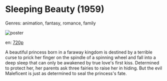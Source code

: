 # Sleeping Beauty (1959)

Genres: animation, fantasy, romance, family

![poster](http://image.tmdb.org/t/p/w500/iFJGafuB2f2IJWG2EmdtUpgfAn6.jpg)

en:
  [720p](magnet:?xt=urn:btih:A0A48375725D8CCB7F5884ACC962C775F4E8B5D8&tr=udp://glotorrents.pw:6969/announce&tr=udp://tracker.opentrackr.org:1337/announce&tr=udp://torrent.gresille.org:80/announce&tr=udp://tracker.openbittorrent.com:80&tr=udp://tracker.coppersurfer.tk:6969&tr=udp://tracker.leechers-paradise.org:6969&tr=udp://p4p.arenabg.ch:1337&tr=udp://tracker.internetwarriors.net:1337)
  


A beautiful princess born in a faraway kingdom is destined by a terrible curse to prick her finger on the spindle of a spinning wheel and fall into a deep sleep that can only be awakened by true love's first kiss. Determined to protect her, her parents ask three fairies to raise her in hiding. But the evil Maleficent is just as determined to seal the princess's fate.